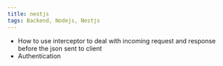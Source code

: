 ```yaml
---
title: nestjs
tags: Backend, Nodejs, Nestjs 
---
```


- How to use interceptor to deal with incoming request and response before the json sent to client
- Authentication

